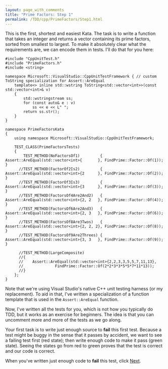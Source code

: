 ```yaml
---
layout: page_with_comments
title: "Prime Factors: Step 1"
permalink: /TDD/cpp/PrimeFactors/Step1.html
---
```


This is the first, shortest and easiest Kata.  The task is to write a function that takes an integer and returns a vector containing its prime factors, sorted from smallest to largest.
To make it absolutely clear what the requirements are, we can encode them in tests.  I'll do that for you here:

```
#include "CppUnitTest.h"
#include "PrimeFactors.h"
#include <string>

namespace Microsoft::VisualStudio::CppUnitTestFramework { // custom ToString specialization for Assert::AreEqual
    template<> inline std::wstring ToString<std::vector<int>>(const std::vector<int>& v)
    {
        std::wstringstream ss;
        for (const auto& e : v)
            ss << e << L" ";
        return ss.str();
    }
}

namespace PrimeFactorsKata
{
    using namespace Microsoft::VisualStudio::CppUnitTestFramework;

    TEST_CLASS(PrimeFactorsTests)
    {
        TEST_METHOD(NoFactorsOf1)         { Assert::AreEqual(std::vector<int>{       }, FindPrime::Factor::Of(1)); }
      //TEST_METHOD(FactorOf2Is2)         { Assert::AreEqual(std::vector<int>{2      }, FindPrime::Factor::Of(2)); }
      //TEST_METHOD(FactorOf3Is3)         { Assert::AreEqual(std::vector<int>{3      }, FindPrime::Factor::Of(3)); }
      //TEST_METHOD(FactorsOf4Are2And2)   { Assert::AreEqual(std::vector<int>{2, 2   }, FindPrime::Factor::Of(4)); }
      //TEST_METHOD(FactorsOf6Are2And3)   { Assert::AreEqual(std::vector<int>{2, 3   }, FindPrime::Factor::Of(6)); }
      //TEST_METHOD(FactorsOf8Are3Twos)   { Assert::AreEqual(std::vector<int>{2, 2, 2}, FindPrime::Factor::Of(8)); }
      //TEST_METHOD(FactorsOf9Are2Threes) { Assert::AreEqual(std::vector<int>{3, 3   }, FindPrime::Factor::Of(9)); }

      //TEST_METHOD(LargeComposite)
      //{
      //	Assert::AreEqual(std::vector<int>{2,2,3,3,5,5,7,11,13}, 
      //              FindPrime::Factor::Of(2*2*3*3*5*5*7*11*13));
      //}
    };
}
```

Note that we're using Visual Studio's native C++ unit testing harness (or my replacement). To aid in that, I've written a specialization of a function template
that is used in the ```Assert::AreEqual``` function.

Now, I've written all the tests for you, which is not how you typically do TDD, but it works as an exercise for beginners. The idea is that you can uncomment more and more of the tests as we go along.

Your first task is to write just enough source to **fail** this first test.  Because a test might be buggy in the sense that it passes by accident, we want to see a failing test first (red state);
then write enough code to make it pass (green state). Seeing the states go from red to green proves that the test is correct and our code is correct.

When you've written just enough code to **fail** this test, click [Next](Step2.html).
